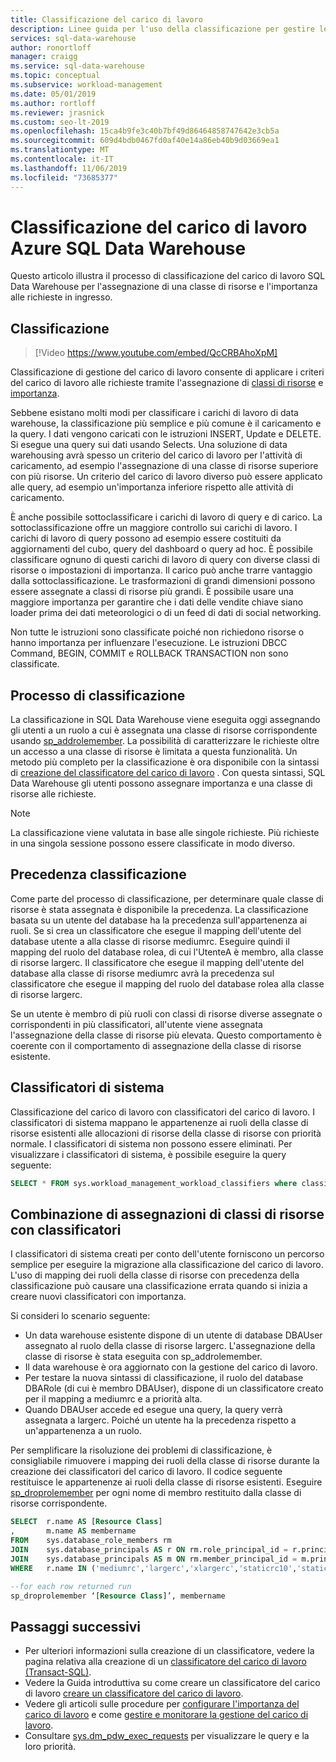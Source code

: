 ```yaml
---
title: Classificazione del carico di lavoro
description: Linee guida per l'uso della classificazione per gestire le risorse di concorrenza, importanza e calcolo per le query in Azure SQL Data Warehouse.
services: sql-data-warehouse
author: ronortloff
manager: craigg
ms.service: sql-data-warehouse
ms.topic: conceptual
ms.subservice: workload-management
ms.date: 05/01/2019
ms.author: rortloff
ms.reviewer: jrasnick
ms.custom: seo-lt-2019
ms.openlocfilehash: 15ca4b9fe3c40b7bf49d86464858747642e3cb5a
ms.sourcegitcommit: 609d4bdb0467fd0af40e14a86eb40b9d03669ea1
ms.translationtype: MT
ms.contentlocale: it-IT
ms.lasthandoff: 11/06/2019
ms.locfileid: "73685377"
---
```

# <a name="azure-sql-data-warehouse-workload-classification"></a>Classificazione del carico di lavoro Azure SQL Data Warehouse

Questo articolo illustra il processo di classificazione del carico di lavoro SQL Data Warehouse per l'assegnazione di una classe di risorse e l'importanza alle richieste in ingresso.

## <a name="classification"></a>Classificazione

> [!Video https://www.youtube.com/embed/QcCRBAhoXpM]

Classificazione di gestione del carico di lavoro consente di applicare i criteri del carico di lavoro alle richieste tramite l'assegnazione di [classi di risorse](resource-classes-for-workload-management.md#what-are-resource-classes) e [importanza](sql-data-warehouse-workload-importance.md).

Sebbene esistano molti modi per classificare i carichi di lavoro di data warehouse, la classificazione più semplice e più comune è il caricamento e la query. I dati vengono caricati con le istruzioni INSERT, Update e DELETE.  Si esegue una query sui dati usando Selects. Una soluzione di data warehousing avrà spesso un criterio del carico di lavoro per l'attività di caricamento, ad esempio l'assegnazione di una classe di risorse superiore con più risorse. Un criterio del carico di lavoro diverso può essere applicato alle query, ad esempio un'importanza inferiore rispetto alle attività di caricamento.

È anche possibile sottoclassificare i carichi di lavoro di query e di carico. La sottoclassificazione offre un maggiore controllo sui carichi di lavoro. I carichi di lavoro di query possono ad esempio essere costituiti da aggiornamenti del cubo, query del dashboard o query ad hoc. È possibile classificare ognuno di questi carichi di lavoro di query con diverse classi di risorse o impostazioni di importanza. Il carico può anche trarre vantaggio dalla sottoclassificazione. Le trasformazioni di grandi dimensioni possono essere assegnate a classi di risorse più grandi. È possibile usare una maggiore importanza per garantire che i dati delle vendite chiave siano loader prima dei dati meteorologici o di un feed di dati di social networking.

Non tutte le istruzioni sono classificate poiché non richiedono risorse o hanno importanza per influenzare l'esecuzione.  Le istruzioni DBCC Command, BEGIN, COMMIT e ROLLBACK TRANSACTION non sono classificate.

## <a name="classification-process"></a>Processo di classificazione

La classificazione in SQL Data Warehouse viene eseguita oggi assegnando gli utenti a un ruolo a cui è assegnata una classe di risorse corrispondente usando [sp_addrolemember](/sql/relational-databases/system-stored-procedures/sp-addrolemember-transact-sql). La possibilità di caratterizzare le richieste oltre un accesso a una classe di risorse è limitata a questa funzionalità. Un metodo più completo per la classificazione è ora disponibile con la sintassi di [creazione del classificatore del carico di lavoro](/sql/t-sql/statements/create-workload-classifier-transact-sql) .  Con questa sintassi, SQL Data Warehouse gli utenti possono assegnare importanza e una classe di risorse alle richieste.  

> [!NOTE]
> La classificazione viene valutata in base alle singole richieste. Più richieste in una singola sessione possono essere classificate in modo diverso.

## <a name="classification-precedence"></a>Precedenza classificazione

Come parte del processo di classificazione, per determinare quale classe di risorse è stata assegnata è disponibile la precedenza. La classificazione basata su un utente del database ha la precedenza sull'appartenenza ai ruoli. Se si crea un classificatore che esegue il mapping dell'utente del database utente a alla classe di risorse mediumrc. Eseguire quindi il mapping del ruolo del database rolea, di cui l'UtenteA è membro, alla classe di risorse largerc. Il classificatore che esegue il mapping dell'utente del database alla classe di risorse mediumrc avrà la precedenza sul classificatore che esegue il mapping del ruolo del database rolea alla classe di risorse largerc.

Se un utente è membro di più ruoli con classi di risorse diverse assegnate o corrispondenti in più classificatori, all'utente viene assegnata l'assegnazione della classe di risorse più elevata.  Questo comportamento è coerente con il comportamento di assegnazione della classe di risorse esistente.

## <a name="system-classifiers"></a>Classificatori di sistema

Classificazione del carico di lavoro con classificatori del carico di lavoro. I classificatori di sistema mappano le appartenenze ai ruoli della classe di risorse esistenti alle allocazioni di risorse della classe di risorse con priorità normale. I classificatori di sistema non possono essere eliminati. Per visualizzare i classificatori di sistema, è possibile eseguire la query seguente:

```sql
SELECT * FROM sys.workload_management_workload_classifiers where classifier_id <= 12
```

## <a name="mixing-resource-class-assignments-with-classifiers"></a>Combinazione di assegnazioni di classi di risorse con classificatori

I classificatori di sistema creati per conto dell'utente forniscono un percorso semplice per eseguire la migrazione alla classificazione del carico di lavoro. L'uso di mapping dei ruoli della classe di risorse con precedenza della classificazione può causare una classificazione errata quando si inizia a creare nuovi classificatori con importanza.

Si consideri lo scenario seguente:

- Un data warehouse esistente dispone di un utente di database DBAUser assegnato al ruolo della classe di risorse largerc. L'assegnazione della classe di risorse è stata eseguita con sp_addrolemember.
- Il data warehouse è ora aggiornato con la gestione del carico di lavoro.
- Per testare la nuova sintassi di classificazione, il ruolo del database DBARole (di cui è membro DBAUser), dispone di un classificatore creato per il mapping a mediumrc e a priorità alta.
- Quando DBAUser accede ed esegue una query, la query verrà assegnata a largerc. Poiché un utente ha la precedenza rispetto a un'appartenenza a un ruolo.

Per semplificare la risoluzione dei problemi di classificazione, è consigliabile rimuovere i mapping dei ruoli della classe di risorse durante la creazione dei classificatori del carico di lavoro.  Il codice seguente restituisce le appartenenze ai ruoli della classe di risorse esistenti.  Eseguire [sp_droprolemember](/sql/relational-databases/system-stored-procedures/sp-droprolemember-transact-sql) per ogni nome di membro restituito dalla classe di risorse corrispondente.

```sql
SELECT  r.name AS [Resource Class]
,       m.name AS membername
FROM    sys.database_role_members rm
JOIN    sys.database_principals AS r ON rm.role_principal_id = r.principal_id
JOIN    sys.database_principals AS m ON rm.member_principal_id = m.principal_id
WHERE   r.name IN ('mediumrc','largerc','xlargerc','staticrc10','staticrc20','staticrc30','staticrc40','staticrc50','staticrc60','staticrc70','staticrc80');

--for each row returned run
sp_droprolemember ‘[Resource Class]’, membername
```

## <a name="next-steps"></a>Passaggi successivi

- Per ulteriori informazioni sulla creazione di un classificatore, vedere la pagina relativa alla creazione di un [classificatore del carico di lavoro (Transact-SQL)](https://docs.microsoft.com/sql/t-sql/statements/create-workload-classifier-transact-sql).  
- Vedere la Guida introduttiva su come creare un classificatore del carico di lavoro [creare un classificatore del carico di lavoro](quickstart-create-a-workload-classifier-tsql.md).
- Vedere gli articoli sulle procedure per [configurare l'importanza del carico di lavoro](sql-data-warehouse-how-to-configure-workload-importance.md) e come [gestire e monitorare la gestione del carico di lavoro](sql-data-warehouse-how-to-manage-and-monitor-workload-importance.md).
- Consultare [sys.dm_pdw_exec_requests](/sql/relational-databases/system-dynamic-management-views/sys-dm-pdw-exec-requests-transact-sql) per visualizzare le query e la loro priorità.